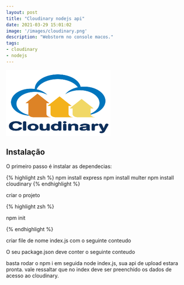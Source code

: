 ```yaml
---
layout: post
title: "Cloudinary nodejs api"
date: 2021-03-29 15:01:02
image: '/images/cloudinary.png'
description: "Webstorm no console macos."
tags:
- cloudinary
- nodejs
---
```


<img src="/images/cloudinary.png" style="width: 286px; height: 180px;">


## Instalação

<p> O primeiro passo é instalar as dependecias:</p>
{% highlight zsh %}
npm install express
npm install multer
npm install cloudinary
{% endhighlight %}

<br>

<p> criar o projeto</p>

{% highlight zsh %}

npm init

{% endhighlight %}

<p>criar file de nome index.js com o seguinte conteudo</p>

<script src="https://gist.github.com/Ahnix/2b5c97a3cfbdd0acb9fbcf146aa783b1.js"></script>

<p>O seu package.json deve conter o seguinte conteudo</p>

<script src="https://gist.github.com/Ahnix/f6ca86cae9133bb42475ed22238b150e.js"></script>

<p>basta rodar o npm i em seguida node index.js, sua api de upload estara pronta.
vale ressaltar que no index deve ser preenchido os dados de acesso ao cloudinary.
</p>

